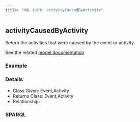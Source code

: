 ```yaml
---
title: "HAL Link: activityCausedByActivity"
---
```


## activityCausedByActivity

Return the activities that were caused by the event or activity.

See the related [model documentation]()

### Example




### Details

* Class Given: Event,Activity
* Returns Class: Event,Activity
* Relationship: 


### SPARQL
```

```

